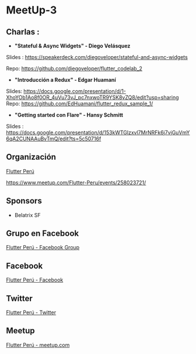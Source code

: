 # MeetUp-3

## Charlas :

- **"Stateful & Async Widgets" - Diego Velásquez**

Slides : https://speakerdeck.com/diegoveloper/stateful-and-async-widgets

Repo: https://github.com/diegoveloper/flutter_codelab_2


- **"Introducción a Redux" - Edgar Huamaní**

Slides: https://docs.google.com/presentation/d/1-XhoYOb1Ao8f0OR_4uVu73vJ_pc7nxwoTR9YSK8vZQ8/edit?usp=sharing
Repo: https://github.com/EdHuamani/flutter_redux_sample_1/


- **"Getting started con Flare" - Hansy Schmitt**

Slides  : https://docs.google.com/presentation/d/153kWTGlzxvl7MrNRFk6j7vjGuVmY6qA2CUNAAuBvTmQ/edit?ts=5c50716f


## Organización 
[Flutter Perú](https://github.com/FlutterPeru)


https://www.meetup.com/Flutter-Peru/events/258023721/


## Sponsors

- Belatrix SF 

## Grupo en Facebook 

[Flutter Perú - Facebook Group](https://www.facebook.com/groups/flutterperu)

## Facebook 

[Flutter Perú - Facebook](https://www.facebook.com/FlutterPeru)

## Twitter 

[Flutter Perú - Twitter](https://twitter.com/FlutterPeru)

## Meetup 

[Flutter Perú - meetup.com](https://www.meetup.com/Flutter-Peru/)
